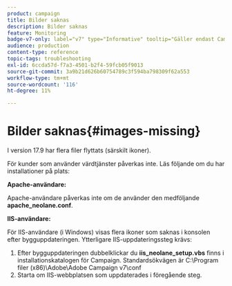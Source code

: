 ```yaml
---
product: campaign
title: Bilder saknas
description: Bilder saknas
feature: Monitoring
badge-v7-only: label="v7" type="Informative" tooltip="Gäller endast Campaign Classic v7"
audience: production
content-type: reference
topic-tags: troubleshooting
exl-id: 6ccda57d-f7a3-4501-b2f4-59fcb05f9013
source-git-commit: 3a9b21d626b60754789c3f594ba798309f62a553
workflow-type: tm+mt
source-wordcount: '116'
ht-degree: 11%

---
```


# Bilder saknas{#images-missing}



I version 17.9 har flera filer flyttats (särskilt ikoner).

För kunder som använder värdtjänster påverkas inte. Läs följande om du har installationer på plats:

**Apache-användare:**

Apache-användare påverkas inte om de använder den medföljande **apache_neolane.conf**.

**IIS-användare:**

För IIS-användare (i Windows) visas flera ikoner som saknas i konsolen efter bygguppdateringen. Ytterligare IIS-uppdateringssteg krävs:

1. Efter bygguppdateringen dubbelklickar du **iis_neolane_setup.vbs** finns i installationskatalogen för Campaign. Standardsökvägen är C:\Program filer (x86)\Adobe\Adobe Campaign v7\conf
1. Starta om IIS-webbplatsen som uppdaterades i föregående steg.
